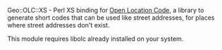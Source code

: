 Geo::OLC::XS - Perl XS binding for [Open Location
Code](https://github.com/google/open-location-code), a library to generate
short codes that can be used like street addresses, for places where street
addresses don't exist.

This module requires libolc already installed on your system.
